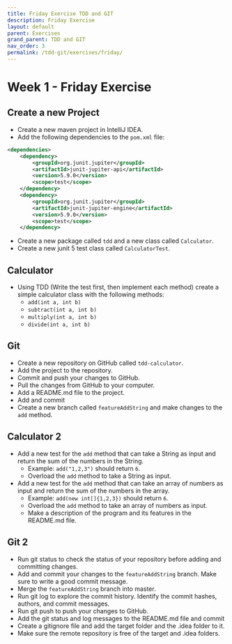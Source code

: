 ```yaml
---
title: Friday Exercise TDD and GIT
description: Friday Exercise
layout: default
parent: Exercises
grand_parent: TDD and GIT
nav_order: 3
permalink: /tdd-git/exercises/friday/
---
```


# Week 1 - Friday Exercise

## Create a new Project
- Create a new maven project in IntelliJ IDEA.
- Add the following dependencies to the `pom.xml` file:

```xml
<dependencies>
    <dependency>
        <groupId>org.junit.jupiter</groupId>
        <artifactId>junit-jupiter-api</artifactId>
        <version>5.9.0</version>
        <scope>test</scope>
    </dependency>
    <dependency>
        <groupId>org.junit.jupiter</groupId>
        <artifactId>junit-jupiter-engine</artifactId>
        <version>5.9.0</version>
        <scope>test</scope>
    </dependency>
```
- Create a new package called `tdd` and a new class called `Calculator`.
- Create a new junit 5 test class called `CalculatorTest`.

## Calculator
- Using TDD (Write the test first, then implement each method) create a simple calculator class with the following methods:
  - `add(int a, int b)`
  - `subtract(int a, int b)`
  - `multiply(int a, int b)`
  - `divide(int a, int b)`

## Git

- Create a new repository on GitHub called `tdd-calculator`.
- Add the project to the repository.
- Commit and push your changes to GitHub.
- Pull the changes from GitHub to your computer.
- Add a README.md file to the project.
- Add and commit
- Create a new branch called `featureAddString` and make changes to the `add` method.

## Calculator 2

- Add a new test for the `add` method that can take a String as input and return the sum of the numbers in the String.
  - Example: `add("1,2,3")` should return `6`.
  - Overload the `add` method to take a String as input.
- Add a new test for the `add` method that can take an array of numbers as input and return the sum of the numbers in the array.
  - Example: `add(new int[]{1,2,3})` should return `6`.
  - Overload the `add` method to take an array of numbers as input.
  - Make a description of the program and its features in the README.md file.

## Git 2
- Run git status to check the status of your repository before adding and committing changes.
- Add and commit your changes to the `featureAddString` branch. Make sure to write a good commit message.
- Merge the `featureAddString` branch into master.
- Run git log to explore the commit history. Identify the commit hashes, authors, and commit messages.
- Run git push to push your changes to GitHub.
- Add the git status and log messages to the README.md file and commit
- Create a gitignore file and add the target folder and the .idea folder to it.
- Make sure the remote repository is free of the target and .idea folders.
